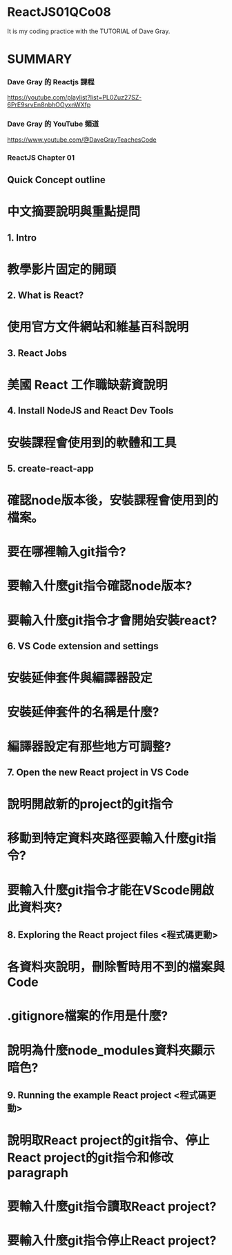 # ReactJS01QCo08
It is my coding practice with the TUTORIAL of Dave Gray. 

# SUMMARY

### Dave Gray 的 Reactjs 課程
https://youtube.com/playlist?list=PL0Zuz27SZ-6PrE9srvEn8nbhOOyxnWXfp

### Dave Gray 的 YouTube 頻道
https://www.youtube.com/@DaveGrayTeachesCode

### ReactJS Chapter 01
##  Quick Concept outline
#   中文摘要說明與重點提問

## 1. Intro 
#     教學影片固定的開頭

## 2. What is React? 
#     使用官方文件網站和維基百科說明

## 3. React Jobs 
#     美國 React 工作職缺薪資說明

## 4. Install NodeJS and React Dev Tools
#     安裝課程會使用到的軟體和工具

## 5. create-react-app 
#     確認node版本後，安裝課程會使用到的檔案。
#     要在哪裡輸入git指令?
#     要輸入什麼git指令確認node版本?
#     要輸入什麼git指令才會開始安裝react?

## 6. VS Code extension and settings
#     安裝延伸套件與編譯器設定
#     安裝延伸套件的名稱是什麼?
#     編譯器設定有那些地方可調整?

## 7. Open the new React project in VS Code
#     說明開啟新的project的git指令
#     移動到特定資料夾路徑要輸入什麼git指令?
#     要輸入什麼git指令才能在VScode開啟此資料夾?

## 8. Exploring the React project files <程式碼更動>
#     各資料夾說明，刪除暫時用不到的檔案與 Code
#     .gitignore檔案的作用是什麼?
#     說明為什麼node_modules資料夾顯示暗色?

## 9. Running the example React project <程式碼更動>
#     說明取React project的git指令、停止React project的git指令和修改 paragraph
#     要輸入什麼git指令讀取React project?
#     要輸入什麼git指令停止React project?
